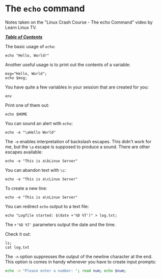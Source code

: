 # The `echo` command

Notes taken on the "Linux Crash Course - The echo Command" video by
Learn Linux TV.

[***Table of Contents***](/README.md)  

The basic usage of `echo`:

    echo "Hello, World!"

Another useful usage is to print out the contents of a variable:

    msg="Hello, World";
    echo $msg;

You have quite a few variables in your session that are created for you:

    env

Print one of them out:

    echo $HOME


You can sound an alert with `echo`:

    echo -e "\aHello World"

The `-e` enables interpretation of backslash escapes. This didn't work for me,
but the `\a` escape is supposed to produce a sound. There are other escapes 
available:

    echo -e "This is a\bLinux Server"

You can abandon text with `\c`:

    echo -e "This is a\cLinux Server"
    
To create a new line:

    echo -e "This is a\nLinux Server"

You can redirect `echo` output to a text file:

    echo "Logfile started: $(date +'%D %T')" > log.txt;

The `+'%D %T'` parameters output the date and the time.

Check it out:

    ls;
    cat log.txt

The `-n` option suppresses the output of the newline character at the end. This
option is comes in handy whenever you have to create input prompts:

```bash
echo -n "Please enter a number: "; read num; echo $num;
```

